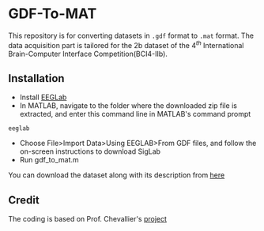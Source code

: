 # GDF-To-MAT
This repository is for converting datasets in `.gdf` format to `.mat` format. The data acquisition part is tailored for the 2b dataset of the $4^{th}$ International Brain-Computer Interface Competition(BCI4-IIb).
## Installation
 - Install <a href="https://sccn.ucsd.edu/eeglab/download.php">EEGLab</a>
 - In MATLAB, navigate to the folder where the downloaded zip file is extracted, and enter this command line in MATLAB's command prompt
```
eeglab
```
 - Choose File>Import Data>Using EEGLAB>From GDF files, and follow the on-screen instructions to download SigLab
 - Run gdf_to_mat.m

You can download the dataset along with its description from <a href="https://www.bbci.de/competition/iv/download/index.html?agree=yes&submit=Submit">here</a>

## Credit
The coding is based on Prof. Chevallier's <a href="https://gist.github.com/sylvchev/259a390e0b879d95b0d51a6918fea609">project</a>
